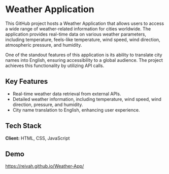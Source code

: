 
# Weather Application

This GitHub project hosts a Weather Application that allows users to access a wide range of weather-related information for cities worldwide. The application provides real-time data on various weather parameters, including temperature, feels-like temperature, wind speed, wind direction, atmospheric pressure, and humidity.

One of the standout features of this application is its ability to translate city names into English, ensuring accessibility to a global audience. The project achieves this functionality by utilizing API calls.


## Key Features

- Real-time weather data retrieval from external APIs.
- Detailed weather information, including temperature, wind speed, wind direction, pressure, and humidity.
- City name translation to English, enhancing user experience.



## Tech Stack

**Client:** HTML, CSS, JavaScript


## Demo

https://reivah.github.io/Weather-App/

